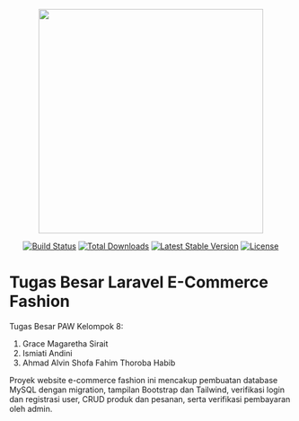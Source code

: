 <p align="center"><a href="https://laravel.com" target="_blank"><img src="https://raw.githubusercontent.com/laravel/art/master/logo-lockup/5%20SVG/2%20CMYK/1%20Full%20Color/laravel-logolockup-cmyk-red.svg" width="400"></a></p>

<p align="center">
<a href="https://travis-ci.org/laravel/framework"><img src="https://travis-ci.org/laravel/framework.svg" alt="Build Status"></a>
<a href="https://packagist.org/packages/laravel/framework"><img src="https://img.shields.io/packagist/dt/laravel/framework" alt="Total Downloads"></a>
<a href="https://packagist.org/packages/laravel/framework"><img src="https://img.shields.io/packagist/v/laravel/framework" alt="Latest Stable Version"></a>
<a href="https://packagist.org/packages/laravel/framework"><img src="https://img.shields.io/packagist/l/laravel/framework" alt="License"></a>
</p>

# Tugas Besar Laravel E-Commerce Fashion

Tugas Besar PAW Kelompok 8:

1. Grace Magaretha Sirait
2. Ismiati Andini
3. Ahmad Alvin Shofa Fahim Thoroba Habib

Proyek website e-commerce fashion ini mencakup pembuatan database MySQL dengan migration, tampilan Bootstrap dan Tailwind, verifikasi login dan registrasi user, CRUD produk dan pesanan, serta verifikasi pembayaran oleh admin.
